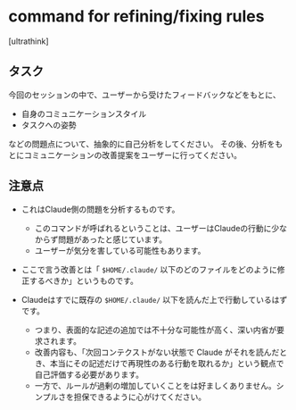 # command for refining/fixing rules

[ultrathink]

## タスク

今回のセッションの中で、ユーザーから受けたフィードバックなどをもとに、

- 自身のコミュニケーションスタイル
- タスクへの姿勢

などの問題点について、抽象的に自己分析をしてください。
その後、分析をもとにコミュニケーションの改善提案をユーザーに行ってください。

## 注意点

- これはClaude側の問題を分析するものです。
  - このコマンドが呼ばれるということは、ユーザーはClaudeの行動に少なからず問題があったと感じています。
  - ユーザーが気分を害している可能性もあります。

- ここで言う改善とは「 `$HOME/.claude/` 以下のどのファイルをどのように修正するべきか」というものです。

- Claudeはすでに既存の `$HOME/.claude/` 以下を読んだ上で行動しているはずです。
  - つまり、表面的な記述の追加では不十分な可能性が高く、深い内省が要求されます。
  - 改善内容も、「次回コンテクストがない状態で Claude がそれを読んだとき、本当にその記述だけで再現性のある行動を取れるか」という観点で自己評価する必要があります。
  - 一方で、ルールが過剰の増加していくことをは好ましくありません。シンプルさを担保できるように心がけてください。
